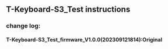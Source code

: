 <!--
 * @Description: None
 * @version: V1.0.0
 * @Author: LILYGO_L
 * @Date: 2023-09-12 18:12:36
 * @LastEditors: LILYGO_L
 * @LastEditTime: 2023-09-12 18:13:55
 * @License: GPL 3.0
-->
## T-Keyboard-S3_Test instructions

### change log:

#### T-Keyboard-S3_Test_firmware_V1.0.0(202309121814):Original

